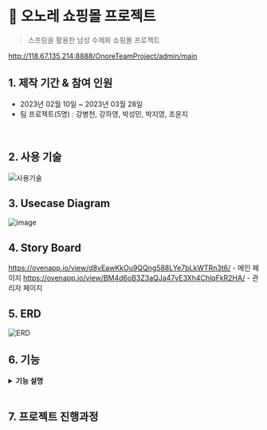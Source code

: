 # :pushpin: 오노레 쇼핑몰 프로젝트
>스프링을 활용한 남성 수제화 쇼핑몰 프로젝트

http://118.67.135.214:8888/OnoreTeamProject/admin/main
</br>

## 1. 제작 기간 & 참여 인원
- 2023년 02월 10일 ~ 2023년 03월 28일
- 팀 프로젝트(5명) : 강병천, 강하영, 박성민, 박지영, 조윤지
</br>

## 2. 사용 기술
![사용기술](https://user-images.githubusercontent.com/114713801/226496252-a55c3ce5-4c9b-4da1-9c2d-58bbcb974bbc.png)
</br>

## 3. Usecase Diagram
![image](https://user-images.githubusercontent.com/118063903/218922203-fb179f0b-58ae-49ad-a4a4-7a5bae93c799.png)
</br>

## 4. Story Board
  https://ovenapp.io/view/d8vEawKkOu9QQng588LYe7bLkWTRn3t6/ - 메인 페이지
  https://ovenapp.io/view/BM4d6oB3Z3aQJa47vE3Xh4ChlqFkR2HA/ - 관리자 페이지
</br>

## 5. ERD 
![ERD](https://user-images.githubusercontent.com/114713801/226496272-330dd99d-7f66-4dd2-9799-dd183744835b.png)
</br>

## 6. 기능
<details>
<summary><b>기능 설명</b></summary>
<div markdown="1">

### 6.1. 회원가입, 로그인, 회원정보수정 구현
  - 회원가입 : 아이디 중복, 비밀번호 암호화, 정규표현식
  - 로그인 : 비밀번호 복호화, 세션 및 쿠키 저장
  - 아이디/비밀번호 찾기 : 이름, 아이디, 이메일 여부 확인, 임시 비밀번호 생성 후 암호화 및 이메일 전송
  - 회원정보 및 비밀번호 수정 : 이메일/연락처 정규표현식, 신규 비밀번호 암호화
  - 회원탈퇴 : 세션 삭제 및 DB 삭제

### 6.2. 공지사항, 로케이션 구현
  - 로케이션 : 카카오 위치 API 구현 

### 6.3. 

### 6.4. 장바구니, 주문 및 결제 구현
  - 장바구니 : 각 계정별 장바구니 페이지, 수량 변경, 상품 개별 주문, 선택 상품 주문, 전체 상품 주문, 선택 상품 삭제, 장바구니 비우기
  - 주문 : 주문자 및 배송지 정보 입력, 쿠폰 할인 및 포인트 할인, 결제 방식 선택
  - 결제 : 결제 API를 활용한 결제, 결제 완료 후 완료 데이터 전송
  - 주문 완료 : 주문한 상품 정보 출력

 ### 6.5. 
 <br>
 
</div>
</details>

</br>

## 7. 프로젝트 진행과정

<br>

